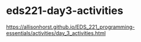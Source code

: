 # eds221-day3-activities
https://allisonhorst.github.io/EDS_221_programming-essentials/activities/day_3_activities.html
